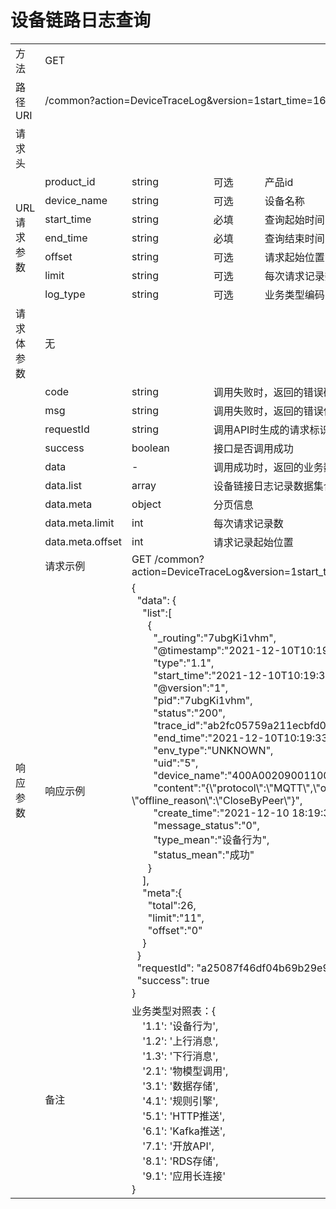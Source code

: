 # **设备链路日志查询**  

<table style="text-align: left">

<tr><td >方法</td><td colspan="4">GET</td></tr>
<tr><td>路径URI</td><td colspan="4">/common?action=DeviceTraceLog&version=1start_time=1639050724393&end_time=1639381724393
</td></tr>
<tr><td>请求头</td><td colspan="4"></td></tr>

<tr><td rowspan="7">URL请求参数</td><td>product_id</td><td>string</td><td>可选</td><td>产品id</td></tr>
<tr><td>device_name</td><td>string</td><td>可选</td><td>设备名称</td></tr>
<tr><td>start_time</td><td>string</td><td>必填</td><td>查询起始时间，毫秒时间戳</td></tr>
<tr><td>end_time</td><td>string</td><td>必填</td><td>查询结束时间，毫秒时间戳</td></tr>
<tr><td>offset</td><td>string</td><td>可选</td><td>请求起始位置，默认0</td></tr>
<tr><td>limit</td><td>string</td><td>可选</td><td>每次请求记录数，默认10, 范围[1, 100]</td></tr>
<tr><td>log_type</td><td>string</td><td>可选</td><td>业务类型编码，参考备注</td></tr>

<tr><td>请求体参数</td><td colspan="4">无</td></tr>

<tr><td rowspan="17">响应参数</td><td>code</td><td>string</td><td colspan="2">调用失败时，返回的错误码</td></tr>
<tr><td>msg</td><td>string</td><td colspan="2">调用失败时，返回的错误信息</td></tr>
<tr><td>requestId</td><td>string</td><td colspan="2">调用API时生成的请求标识</td></tr>
<tr><td>success</td><td>boolean</td><td colspan="2">接口是否调用成功</td></tr>
<tr><td>data</td><td>-</td><td colspan="2">调用成功时，返回的业务数据</td></tr>

<tr><td>data.list</td><td>array</td><td colspan="2">设备链接日志记录数据集合</td></tr>
<tr><td>data.meta</td><td>object</td><td colspan="2">分页信息</td></tr>
<tr><td>data.meta.limit</td><td>int</td><td colspan="2">每次请求记录数</td></tr>
<tr><td>data.meta.offset</td><td>int</td><td colspan="2">请求记录起始位置</td></tr>

<tr><td>请求示例</td><td colspan="3">GET /common?action=DeviceTraceLog&version=1start_time=1639050724393&end_time=1639381724393
</td></tr>
<tr><td>响应示例</td>
<td colspan="3">
    {   <br>
        &nbsp;&nbsp;"data": {   <br>
            &nbsp;&nbsp;&nbsp;&nbsp;"list":[    <br>
                &nbsp;&nbsp;&nbsp;&nbsp;&nbsp;&nbsp;{   <br>
                    &nbsp;&nbsp;&nbsp;&nbsp;&nbsp;&nbsp;&nbsp;&nbsp;"_routing":"7ubgKi1vhm",    <br>
                    &nbsp;&nbsp;&nbsp;&nbsp;&nbsp;&nbsp;&nbsp;&nbsp;"@timestamp":"2021-12-10T10:19:33.325Z",    <br>
                    &nbsp;&nbsp;&nbsp;&nbsp;&nbsp;&nbsp;&nbsp;&nbsp;"type":"1.1",   <br>
                    &nbsp;&nbsp;&nbsp;&nbsp;&nbsp;&nbsp;&nbsp;&nbsp;"start_time":"2021-12-10T10:19:33.325Z",    <br>
                    &nbsp;&nbsp;&nbsp;&nbsp;&nbsp;&nbsp;&nbsp;&nbsp;"@version":"1", <br>
                    &nbsp;&nbsp;&nbsp;&nbsp;&nbsp;&nbsp;&nbsp;&nbsp;"pid":"7ubgKi1vhm", <br>
                    &nbsp;&nbsp;&nbsp;&nbsp;&nbsp;&nbsp;&nbsp;&nbsp;"status":"200", <br>
                    &nbsp;&nbsp;&nbsp;&nbsp;&nbsp;&nbsp;&nbsp;&nbsp;"trace_id":"ab2fc05759a211ecbfd023bbbfff50a4",  <br>
                    &nbsp;&nbsp;&nbsp;&nbsp;&nbsp;&nbsp;&nbsp;&nbsp;"end_time":"2021-12-10T10:19:33.325Z",  <br>
                    &nbsp;&nbsp;&nbsp;&nbsp;&nbsp;&nbsp;&nbsp;&nbsp;"env_type":"UNKNOWN",   <br>
                    &nbsp;&nbsp;&nbsp;&nbsp;&nbsp;&nbsp;&nbsp;&nbsp;"uid":"5",  <br>
                    &nbsp;&nbsp;&nbsp;&nbsp;&nbsp;&nbsp;&nbsp;&nbsp;"device_name":"400A002090011001",   <br>
                    &nbsp;&nbsp;&nbsp;&nbsp;&nbsp;&nbsp;&nbsp;&nbsp;"content":"{\"protocol\":\"MQTT\",\"offline_time\":\"2021-12-10 18:19:33.325\", \"offline_reason\":\"CloseByPeer\"}",   <br>
                    &nbsp;&nbsp;&nbsp;&nbsp;&nbsp;&nbsp;&nbsp;&nbsp;"create_time":"2021-12-10 18:19:33",    <br>
                    &nbsp;&nbsp;&nbsp;&nbsp;&nbsp;&nbsp;&nbsp;&nbsp;"message_status":"0",   <br>
                    &nbsp;&nbsp;&nbsp;&nbsp;&nbsp;&nbsp;&nbsp;&nbsp;"type_mean":"设备行为", <br>
                    &nbsp;&nbsp;&nbsp;&nbsp;&nbsp;&nbsp;&nbsp;&nbsp;"status_mean":"成功"    <br>
                &nbsp;&nbsp;&nbsp;&nbsp;&nbsp;&nbsp;}   <br>
            &nbsp;&nbsp;&nbsp;&nbsp;],  <br>
            &nbsp;&nbsp;&nbsp;&nbsp;"meta":{    <br>
                &nbsp;&nbsp;&nbsp;&nbsp;&nbsp;&nbsp;"total":26, <br>
                &nbsp;&nbsp;&nbsp;&nbsp;&nbsp;&nbsp;"limit":"11",   <br>
                &nbsp;&nbsp;&nbsp;&nbsp;&nbsp;&nbsp;"offset":"0"    <br>
            &nbsp;&nbsp;&nbsp;&nbsp;}   <br>
        &nbsp;&nbsp;}   <br>
        &nbsp;&nbsp;"requestId": "a25087f46df04b69b29e90ef0acfd115",    <br>
        &nbsp;&nbsp;"success": true <br>
    }   

</td>
</tr>

<tr><td>备注</td><td colspan="3">
    业务类型对照表：{ <br>
    &nbsp;&nbsp;&nbsp;&nbsp;'1.1': '设备行为', <br>
    &nbsp;&nbsp;&nbsp;&nbsp;'1.2': '上行消息', <br>
    &nbsp;&nbsp;&nbsp;&nbsp;'1.3': '下行消息', <br>
    &nbsp;&nbsp;&nbsp;&nbsp;'2.1': '物模型调用', <br>
    &nbsp;&nbsp;&nbsp;&nbsp;'3.1': '数据存储', <br>
    &nbsp;&nbsp;&nbsp;&nbsp;'4.1': '规则引擎', <br>
    &nbsp;&nbsp;&nbsp;&nbsp;'5.1': 'HTTP推送', <br>
    &nbsp;&nbsp;&nbsp;&nbsp;'6.1': 'Kafka推送', <br>
    &nbsp;&nbsp;&nbsp;&nbsp;'7.1': '开放API', <br>
    &nbsp;&nbsp;&nbsp;&nbsp;'8.1': 'RDS存储', <br>
    &nbsp;&nbsp;&nbsp;&nbsp;'9.1': '应用长连接' <br>
    }

</td></tr>

</table>
